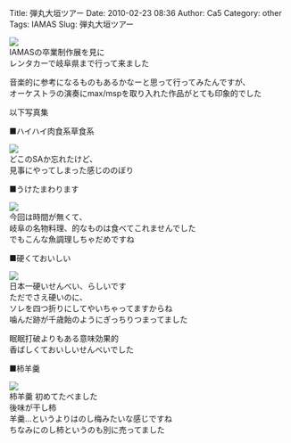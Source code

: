 Title: 弾丸大垣ツアー
Date: 2010-02-23 08:36
Author: Ca5
Category: other
Tags: IAMAS
Slug: 弾丸大垣ツアー

[![](http://farm5.static.flickr.com/4072/4378502619_73c6b95269_m.jpg)](http://www.flickr.com/photos/46200029@N06/4378502619/)  
IAMASの卒業制作展を見に  
レンタカーで岐阜県まで行って来ました

音楽的に参考になるものもあるかなーと思って行ってみたんですが、  
オーケストラの演奏にmax/mspを取り入れた作品がとても印象的でした

以下写真集

■ハイハイ肉食系草食系

[![](http://farm5.static.flickr.com/4062/4378502921_fa86d7904c_m.jpg)](http://www.flickr.com/photos/46200029@N06/4378502921/)  
どこのSAか忘れたけど、  
見事にやってしまった感じののぼり

■うけたまわります

[![](http://farm5.static.flickr.com/4040/4379256188_251d7ccd9a_m.jpg)](http://www.flickr.com/photos/46200029@N06/4379256188/)  
今回は時間が無くて、  
岐阜の名物料理、的なものは食べてこれませんでした  
でもこんな魚調理しちゃだめですね

■硬くておいしい

[![](http://farm3.static.flickr.com/2696/4378503527_8b438e3e01_m.jpg)](http://www.flickr.com/photos/46200029@N06/4378503527/)  
日本一硬いせんべい、らしいです  
ただでさえ硬いのに、  
ソレを四つ折りにしてやいちゃってますからね  
噛んだ跡が千歳飴のようにぎっちりつまってました

眠眠打破よりもある意味効果的  
香ばしくておいしいせんべいでした

■柿羊羹

[![](http://farm3.static.flickr.com/2698/4379256856_d8de06b296_m.jpg)](http://www.flickr.com/photos/46200029@N06/4379256856/)  
柿羊羹 初めてたべました  
後味が干し柿  
羊羹…というよりはのし梅みたいな感じですね  
ちなみにのし柿というのも別に売ってました
